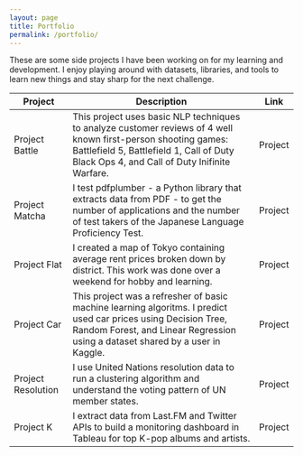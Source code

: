 ```yaml
---
layout: page
title: Portfolio
permalink: /portfolio/
---
```


These are some side projects I have been working on for my learning and development. I enjoy playing around with datasets, libraries, and tools to learn new things and stay sharp for the next challenge.

| Project | Description | Link |
| --- | --- | --- |
| Project Battle | This project uses basic NLP techniques to analyze customer reviews of 4 well known first-person shooting games: Battlefield 5, Battlefield 1, Call of Duty Black Ops 4, and Call of Duty Inifinite Warfare. | Project |
| Project Matcha | I test pdfplumber - a Python library that extracts data from PDF - to get the number of applications and the number of test takers of the Japanese Language Proficiency Test. | Project |
| Project Flat | I created a map of Tokyo containing average rent prices broken down by district. This work was done over a weekend for hobby and learning. | Project |
| Project Car | This project was a refresher of basic machine learning algoritms. I predict used car prices using Decision Tree, Random Forest, and Linear Regression using a dataset shared by a user in Kaggle. | Project |
| Project Resolution | I use United Nations resolution data to run a clustering algorithm and understand the voting pattern of UN member states. | Project |
| Project K | I extract data from Last.FM and Twitter APIs to build a monitoring dashboard in Tableau for top K-pop albums and artists. | Project |
